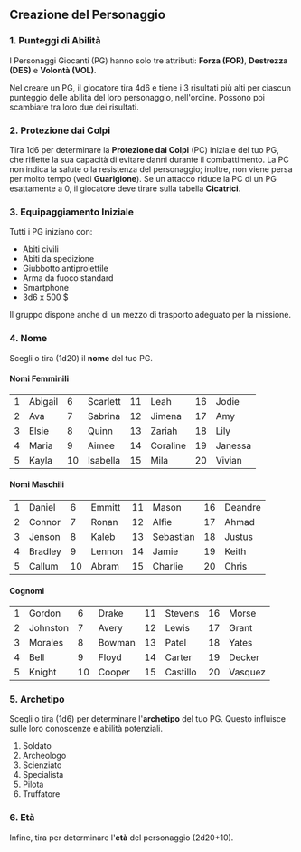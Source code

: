 ## Creazione del Personaggio

### 1. Punteggi di Abilità
I Personaggi Giocanti (PG) hanno solo tre attributi:
**Forza (FOR)**, **Destrezza (DES)** e **Volontà (VOL)**.

Nel creare un PG, il giocatore tira 4d6 e tiene i 3 risultati più alti per ciascun punteggio delle abilità del loro personaggio, nell'ordine. Possono poi scambiare tra loro due dei risultati.

### 2. Protezione dai Colpi
Tira 1d6 per determinare la **Protezione dai Colpi** (PC) iniziale del tuo PG, che riflette la sua capacità di evitare danni durante il combattimento. La PC non indica la salute o la resistenza del personaggio; inoltre, non viene persa per molto tempo (vedi **Guarigione**). Se un attacco riduce la PC di un PG esattamente a 0, il giocatore deve tirare sulla tabella **Cicatrici**.

### 3. Equipaggiamento Iniziale
Tutti i PG iniziano con:

- Abiti civili
- Abiti da spedizione
- Giubbotto antiproiettile
- Arma da fuoco standard
- Smartphone
- 3d6 x 500 $
  
Il gruppo dispone anche di un mezzo di trasporto adeguato per la missione.

### 4. Nome
Scegli o tira (1d20) il **nome** del tuo PG.

#### Nomi Femminili

|   |         |    |          |    |          |    |          |
|---|---------|----|----------|----|----------|----|----------|
| 1 | Abigail | 6  | Scarlett | 11 | Leah     | 16 | Jodie    |
| 2 | Ava     | 7  | Sabrina  | 12 | Jimena   | 17 | Amy      |
| 3 | Elsie   | 8  | Quinn    | 13 | Zariah   | 18 | Lily     |
| 4 | Maria   | 9  | Aimee    | 14 | Coraline | 19 | Janessa  |
| 5 | Kayla   | 10 | Isabella | 15 | Mila     | 20 | Vivian   |


#### Nomi Maschili

|     |         |     |        |     |           |     |         |
| --- | ------- | --- | ------ | --- | --------- | --- | ------- |
| 1   | Daniel  | 6   | Emmitt | 11  | Mason     | 16  | Deandre |
| 2   | Connor  | 7   | Ronan  | 12  | Alfie     | 17  | Ahmad   |
| 3   | Jenson  | 8   | Kaleb  | 13  | Sebastian | 18  | Justus  |
| 4   | Bradley | 9   | Lennon | 14  | Jamie     | 19  | Keith   |
| 5   | Callum  | 10  | Abram  | 15  | Charlie   | 20  | Chris   |


#### Cognomi

|   |          |    |        |    |          |    |         |
|---|----------|----|--------|----|----------|----|---------|
| 1 | Gordon   | 6  | Drake  | 11 | Stevens  | 16 | Morse   |
| 2 | Johnston | 7  | Avery  | 12 | Lewis    | 17 | Grant   |
| 3 | Morales  | 8  | Bowman | 13 | Patel    | 18 | Yates   |
| 4 | Bell     | 9  | Floyd  | 14 | Carter   | 19 | Decker  |
| 5 | Knight   | 10 | Cooper | 15 | Castillo | 20 | Vasquez |

### 5. Archetipo
Scegli o tira (1d6) per determinare l'**archetipo** del tuo PG. Questo influisce sulle loro conoscenze e abilità potenziali.

1. Soldato
2. Archeologo
3. Scienziato
4. Specialista
5. Pilota
6. Truffatore

### 6. Età
Infine, tira per determinare l'**età** del personaggio (2d20+10).

